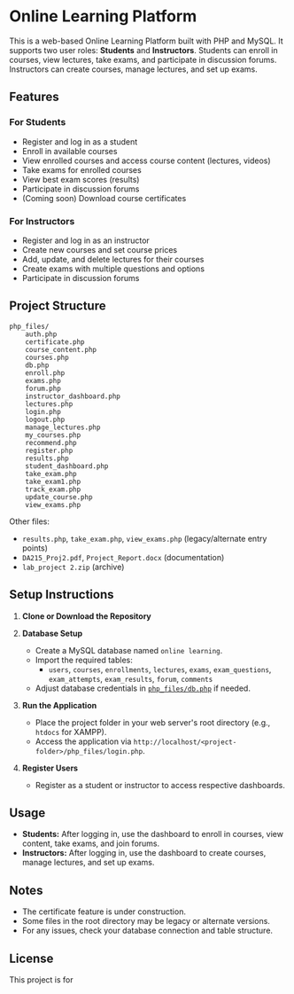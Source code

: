 # Online Learning Platform

This is a web-based Online Learning Platform built with PHP and MySQL. It supports two user roles: **Students** and **Instructors**. Students can enroll in courses, view lectures, take exams, and participate in discussion forums. Instructors can create courses, manage lectures, and set up exams.

## Features

### For Students
- Register and log in as a student
- Enroll in available courses
- View enrolled courses and access course content (lectures, videos)
- Take exams for enrolled courses
- View best exam scores (results)
- Participate in discussion forums
- (Coming soon) Download course certificates

### For Instructors
- Register and log in as an instructor
- Create new courses and set course prices
- Add, update, and delete lectures for their courses
- Create exams with multiple questions and options
- Participate in discussion forums

## Project Structure

```
php_files/
    auth.php
    certificate.php
    course_content.php
    courses.php
    db.php
    enroll.php
    exams.php
    forum.php
    instructor_dashboard.php
    lectures.php
    login.php
    logout.php
    manage_lectures.php
    my_courses.php
    recommend.php
    register.php
    results.php
    student_dashboard.php
    take_exam.php
    take_exam1.php
    track_exam.php
    update_course.php
    view_exams.php
```

Other files:
- `results.php`, `take_exam.php`, `view_exams.php` (legacy/alternate entry points)
- `DA215_Proj2.pdf`, `Project_Report.docx` (documentation)
- `lab_project 2.zip` (archive)

## Setup Instructions

1. **Clone or Download the Repository**

2. **Database Setup**
   - Create a MySQL database named `online learning`.
   - Import the required tables:
     - `users`, `courses`, `enrollments`, `lectures`, `exams`, `exam_questions`, `exam_attempts`, `exam_results`, `forum`, `comments`
   - Adjust database credentials in [`php_files/db.php`](php_files/db.php) if needed.

3. **Run the Application**
   - Place the project folder in your web server's root directory (e.g., `htdocs` for XAMPP).
   - Access the application via `http://localhost/<project-folder>/php_files/login.php`.

4. **Register Users**
   - Register as a student or instructor to access respective dashboards.

## Usage

- **Students:** After logging in, use the dashboard to enroll in courses, view content, take exams, and join forums.
- **Instructors:** After logging in, use the dashboard to create courses, manage lectures, and set up exams.

## Notes

- The certificate feature is under construction.
- Some files in the root directory may be legacy or alternate versions.
- For any issues, check your database connection and table structure.

## License

This project is for
